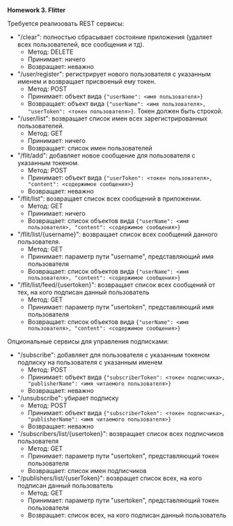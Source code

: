 **Homework 3. Flitter**

Требуется реализовать REST сервисы:

* "/clear": полностью сбрасывает состояние приложения (удаляет всех пользователей, все сообщения и тд).
    - Метод: DELETE   
    - Принимает: ничего  
    - Возвращает: неважно  
* "/user/register": регистрирует нового пользователя с указанным именем и возвращает присвоеный ему токен.
    - Метод: POST   
    - Принимает: объект вида `{"userName": <имя пользователя>}`  
    - Возвращает: объект вида  `{"userName": <имя пользователя>, "userToken": <токен пользователя>}`. Токен должен быть строкой.
* "/user/list": возвращает список имен всех зарегистрированных пользователей.
    - Метод: GET   
    - Принимает: ничего
    - Возвращает: список имен пользователей
* "/flit/add": добавляет новое сообщение для пользователя с указанным токеном.
    - Метод: POST   
    - Принимает: объект вида `{"userToken": <токен пользователя>, "content": <содержимое сообщения>}`
    - Возвращает: неважно
* "/flit/list": возвращает список всех сообщений в приложении.
    - Метод: GET   
    - Принимает: ничего
    - Возвращает: список объектов вида `{"userName": <имя пользователя>, "content": <содержимое сообщения>}`
* "/flit/list/{username}": возвращает список всех сообщений данного пользователя.
    - Метод: GET   
    - Принимает: параметр пути "username", представляющий имя пользователя
    - Возвращает: список объектов вида `{"userName": <имя пользователя>, "content": <содержимое сообщения>}`
* "/flit/list/feed/{usertoken}": возвращает список всех сообщений от тех, на кого подписан данный пользователь
    - Метод: GET   
    - Принимает: параметр пути "usertoken", представляющий имя пользователя
    - Возвращает: список объектов вида `{"userName": <имя пользователя>, "content": <содержимое сообщения>}`
  
Опциональные сервисы для управления подписками:
* "/subscribe": добавляет для пользователя с указанным токеном подписку на пользователя с указанным именем
    - Метод: POST   
    - Принимает: объект вида `{"subscriberToken": <токен подписчика>, "publisherName": <имя читаемого пользователя>}`  
    - Возвращает: неважно
* "/unsubscribe": убирает подписку
    - Метод: POST   
    - Принимает: объект вида `{"subscriberToken": <токен подписчика>, "publisherName": <имя читаемого пользователя>}`  
    - Возвращает: неважно
* "/subscribers/list/{usertoken}": возвращает список всех подписчиков пользователя
    - Метод: GET   
    - Принимает: параметр пути "usertoken", представляющий токен пользователя
    - Возвращает: список имен подписчиков
* "/publishers/list/{userToken}": возвращет список всех, на кого подписан данный пользователь
    - Метод: GET   
    - Принимает: параметр пути "usertoken", представляющий токен пользователя
    - Возвращает: список всех, на кого подписан данный пользователь